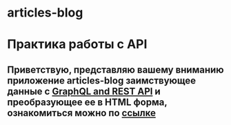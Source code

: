 # articles-blog
# Практика работы с API
## Приветствую, представляю вашему вниманию приложение articles-blog заимствующее данные с [GraphQL and REST API](https://gorest.co.in/) и преобразующее ее в HTML форма, ознакомиться можно по [ссылке](https://gorest.co.in/)
